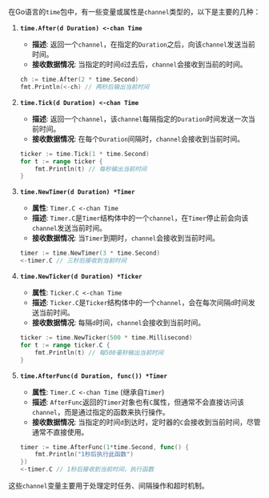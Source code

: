在Go语言的`time`包中，有一些变量或属性是`channel`类型的，以下是主要的几种：

1. **`time.After(d Duration) <-chan Time`**  
   - **描述**: 返回一个`channel`，在指定的`Duration`之后，向该`channel`发送当前时间。
   - **接收数据情况**: 当指定的时间`d`过去后，`channel`会接收到当前的时间。

   ```go
   ch := time.After(2 * time.Second)
   fmt.Println(<-ch) // 两秒后输出当前时间
   ```

2. **`time.Tick(d Duration) <-chan Time`**  
   - **描述**: 返回一个`channel`，该`channel`每隔指定的`Duration`时间发送一次当前时间。
   - **接收数据情况**: 在每个`Duration`间隔时，`channel`会接收到当前时间。

   ```go
   ticker := time.Tick(1 * time.Second)
   for t := range ticker {
       fmt.Println(t) // 每秒输出当前时间
   }
   ```

3. **`time.NewTimer(d Duration) *Timer`**  
   - **属性**: `Timer.C <-chan Time`
   - **描述**: `Timer.C`是`Timer`结构体中的一个`channel`，在`Timer`停止前会向该`channel`发送当前时间。
   - **接收数据情况**: 当`Timer`到期时，`channel`会接收到当前时间。

   ```go
   timer := time.NewTimer(3 * time.Second)
   <-timer.C // 三秒后接收到当前时间
   ```

4. **`time.NewTicker(d Duration) *Ticker`**  
   - **属性**: `Ticker.C <-chan Time`
   - **描述**: `Ticker.C`是`Ticker`结构体中的一个`channel`，会在每次间隔`d`时间发送当前时间。
   - **接收数据情况**: 每隔`d`时间，`channel`会接收到当前时间。

   ```go
   ticker := time.NewTicker(500 * time.Millisecond)
   for t := range ticker.C {
       fmt.Println(t) // 每500毫秒输出当前时间
   }
   ```

5. **`time.AfterFunc(d Duration, func()) *Timer`**  
   - **属性**: `Timer.C <-chan Time` (继承自`Timer`)
   - **描述**: `AfterFunc`返回的`Timer`对象也有`C`属性，但通常不会直接访问该`channel`，而是通过指定的函数来执行操作。
   - **接收数据情况**: 当指定的时间`d`到达时，定时器的`C`会接收到当前时间，尽管通常不直接使用。

   ```go
   timer := time.AfterFunc(1*time.Second, func() {
       fmt.Println("1秒后执行此函数")
   })
   <-timer.C // 1秒后接收到当前时间，执行函数
   ```

这些`channel`变量主要用于处理定时任务、间隔操作和超时机制。